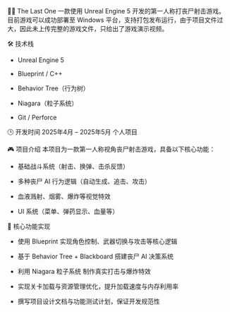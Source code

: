 🧟‍♂️ The Last One
一款使用 Unreal Engine 5 开发的第一人称打丧尸射击游戏。目前游戏可以成功部署至 Windows 平台，支持打包发布运行，由于项目文件过大，因此未上传完整的游戏文件，只给出了游戏演示视频。

🛠 技术栈
- Unreal Engine 5

- Blueprint / C++

- Behavior Tree（行为树）

- Niagara（粒子系统）

- Git / Perforce

🕒 开发时间
2025年4月 – 2025年5月
个人项目

🎮 项目介绍
本项目为一款第一人称视角丧尸射击游戏，具备以下核心功能：

- 基础战斗系统（射击、换弹、击杀反馈）

- 多种丧尸 AI 行为逻辑（自动生成、追击、攻击）

- 血液溅射、烟雾、爆炸等视觉特效

- UI 系统（菜单、弹药显示、血量等）

🔧 核心功能实现
- 使用 Blueprint 实现角色控制、武器切换与攻击等核心逻辑

- 基于 Behavior Tree + Blackboard 搭建丧尸 AI 决策系统

- 利用 Niagara 粒子系统 制作真实打击与爆炸特效

- 实现关卡加载与资源管理优化，提升加载速度与内存利用率

- 撰写项目设计文档与功能测试计划，保证开发规范性
